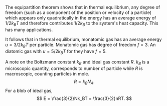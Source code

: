 
The equipartition theorem shows that in thermal equilibrium, any degree of freedom (such as a component of the position or velocity of a particle) which appears only quadratically in the energy has an average energy of $1/2k_B T$ and therefore contributes $1/2k_B$ to the system's heat capacity. This has many applications.

It follows that in thermal equilibrium, monatomic gas has an average energy $u=3/2k_BT$ per particle. Monatomic gas has degree of freedom $f=3$. An diatomic gas with $u = 5/2k_BT$ for they have $f=5$.

A note on the Boltzmann constant $k_B$ and ideal gas constant $R$. $k_B$ is a microscopic quantity, corresponds to number of particle while $R$ is macroscopic, counting particles in mole.
$$
R = k_BN_A.
$$
For a blob of ideal gas,
$$
E = \frac{3}{2}Nk_BT = \frac{3}{2}nRT.
$$

